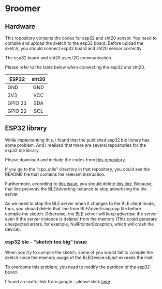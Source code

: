 # 9roomer

## Hardware

This repository contains the codes for esp32 and sht20 sensor.
You need to compile and upload the sketch to the esp32 board.
Before upload the sketch, you should connect esp32 board and sht20 sensor correctly.

The esp32 board and sht20 uses I2C communication.

Please refer to the table below when connecting the esp32 and sht20.

| ESP32   |  sht20  |
| ------- |:-------:|
| GND     |   GND   |
| 3V3     |   VCC   |
| GPIO 21 |   SDA   |
| GPIO 22 |   SCL   |


## ESP32 library

While implementing this, I found that the published esp32 ble library has some problem.
And I realised that there are several repositories for the esp32 ble library.

Please download and include the codes from [this repository](https://github.com/nkolban/esp32-snippets).

If you go to the "cpp_utils" directory in that repository, you could see the README file that contains the relevant instruction.

Furthermore, according to [this issue](https://github.com/nkolban/esp32-snippets/issues/797), you should delete [this line](https://github.com/nkolban/esp32-snippets/blob/master/cpp_utils/BLEAdvertising.cpp#L496). Because, that line prevents the BLEAdverting instance to stop advertising the ble server.

As we need to stop the BLE server when it changes to the BLE client mode, thus, you should delete that line from BLEAdvertising.cpp file before compile the sketch. Otherwise, the BLE server will keep advertise the server even if the server instance is deleted from the memory (This could generate unexpected errors, for example, NullPointerException, which will crash the device).


### esp32 ble - "sketch too big" issue

When you try to compile the sketch, some of you would fail to compile the sketch since the memory usage of the BLEDevice object exceeds the limit.

To overcome this problem, you need to modify the partition of the esp32 board.

I found an useful link from google - please click [here](https://github.com/nkolban/esp32-snippets/issues/441).

